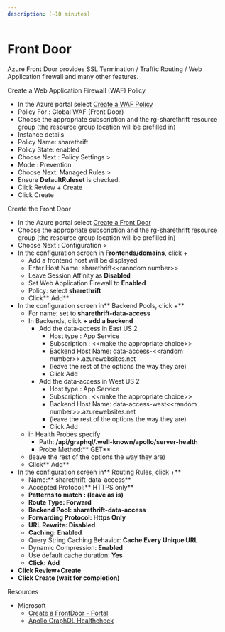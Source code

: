 ```yaml
---
description: (~10 minutes)
---
```


# Front Door

Azure Front Door provides SSL Termination / Traffic Routing / Web Application firewall and many other features.

Create a Web Application Firewall (WAF) Policy

* In the Azure portal select [Create a WAF Policy](https://portal.azure.com/#create/Microsoft.WafPolicy)
* Policy For : Global WAF (Front Door)
* Choose the appropriate subscription and the rg-sharethrift resource group (the resource group location will be prefilled in)
* Instance details
* Policy Name: sharethrift
* Policy State: enabled
* Choose Next : Policy Settings  >&#x20;
* Mode : Prevention
* Choose Next: Managed Rules >
* Ensure  **DefaultRuleset** is checked.
* Click Review + Create
*   Click Create





Create the Front Door

* In the Azure portal select [Create a Front Door](https://portal.azure.com/#create/Microsoft.Frontdoor)
* Choose the appropriate subscription and the rg-sharethrift resource group (the resource group location will be prefilled in)
* Choose Next : Configuration >
* In the configuration screen in **Frontends/domains**, click +
  * Add a frontend host will be displayed
  * Enter Host Name: sharethrift<\<ranndom number>>
  * Leave Session Affinity as **Disabled**
  * Set Web Application Firewall to **Enabled**
  * Policy: select **sharethrift**
  * Click** Add**
* In the configuration screen in** Backend Pools, click +**
  * For name: set to **sharethrift-data-access**
  * In Backends, click **+ add a backend**
    * Add the data-access in East US 2
      * Host type : App Service
      * Subscription : <\<make the appropriate choice>>
      * Backend Host Name: data-access-<\<random number>>.azurewebsites.net
      * (leave the rest of the options the way they are)
      * Click Add
    * Add the data-access in West US 2
      * Host type : App Service
      * Subscription : <\<make the appropriate choice>>
      * Backend Host Name: data-access-west<\<random number>>.azurewebsites.net
      * (leave the rest of the options the way they are)
      * Click Add
  * &#x20;in Health Probes specify&#x20;
    * Path: **/api/graphql/.well-known/apollo/server-health**
    * Probe Method:** GET**
  * (leave the rest of the options the way they are)
  * Click** Add**
* In the configuration screen in** Routing Rules, click +**
  * Name:** sharethrift-data-access**
  * Accepted Protocol:** HTTPS only**
  * **Patterns to match : (leave as is)**
  * **Route Type: Forward**
  * **Backend Pool: sharethrift-data-access**
  * **Forwarding Protocol: Https Only**
  * **URL Rewrite: Disabled**
  * **Caching: Enabled**
  * Query String Caching Behavior: **Cache Every Unique URL**
  * Dynamic Compression: **Enabled**
  * Use default cache duration: **Yes**
  * **Click: Add**
* **Click Review+Create**
* **Click Create (wait for completion)**

Resources

* Microsoft
  * [Create a FrontDoor - Portal](https://docs.microsoft.com/en-us/azure/frontdoor/quickstart-create-front-door)
  * [Apollo GraphQL Healthcheck](https://www.apollographql.com/docs/apollo-server/monitoring/health-checks/)

\
&#x20;
